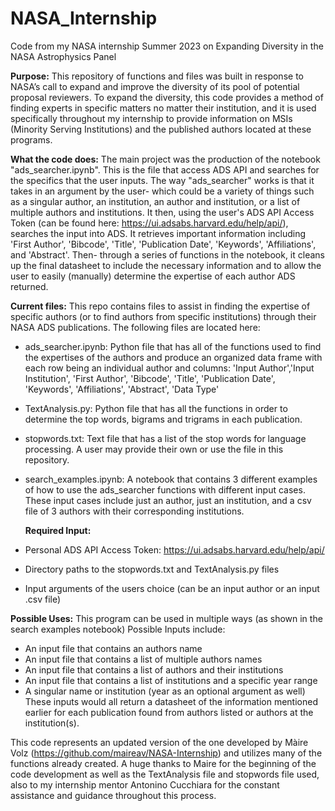 # NASA_Internship
Code from my NASA internship Summer 2023 on Expanding Diversity in the NASA Astrophysics Panel

**Purpose:** 
This repository of functions and files was built in response to NASA’s call to expand and improve the diversity of its pool of potential proposal reviewers. To expand the diversity, this code provides a method of finding experts in specific matters no matter their institution, and it is used specifically throughout my internship to provide information on MSIs (Minority Serving Institutions) and the published authors located at these programs. 

**What the code does:** 
The main project was the production of the notebook "ads_searcher.ipynb". This is the file that access ADS API and searches for the specifics that the user inputs. The way "ads_searcher" works is that it takes in an argument by the user- which could be a variety of things such as a singular author, an institution, an author and institution, or a list of multiple authors and institutions. It then, using the user's ADS API Access Token (can be found here: https://ui.adsabs.harvard.edu/help/api/), searches the input into ADS. It retrieves important information including 'First Author', 'Bibcode', 'Title', 'Publication Date', 'Keywords', 'Affiliations', and 'Abstract'. Then- through a series of functions in the notebook, it cleans up the final datasheet to include the necessary information and to allow the user to easily (manually) determine the expertise of each author ADS returned.  


**Current files:**
This repo contains files to assist in finding the expertise of specific authors (or to find authors from specific institutions) through their NASA ADS publications. The following files are located here: 
- ads_searcher.ipynb: Python file that has all of the functions used to find the expertises of the authors and produce an organized data frame with each row being an individual author and columns: 'Input Author','Input Institution', 'First Author', 'Bibcode', 'Title', 'Publication Date', 'Keywords', 'Affiliations', 'Abstract', 'Data Type'
- TextAnalysis.py: Python file that has all the functions in order to determine the top words, bigrams and trigrams in each publication.
- stopwords.txt: Text file that has a list of the stop words for language processing. A user may provide their own or use the file in this repository.
- search_examples.ipynb: A notebook that contains 3 different examples of how to use the ads_searcher functions with different input cases. These input cases include just an author, just an institution, and a csv file of 3 authors with their corresponding institutions.

  **Required Input:**
- Personal ADS API Access Token: https://ui.adsabs.harvard.edu/help/api/
- Directory paths to the stopwords.txt and TextAnalysis.py files
- Input arguments of the users choice (can be an input author or an input .csv file)

**Possible Uses:**
This program can be used in multiple ways (as shown in the search examples notebook) 
Possible Inputs include: 
- An input file that contains an authors name
- An input file that contains a list of multiple authors names
- An input file that contains a list of authors and their institutions
- An input file that contains a list of institutions and a specific year range
- A singular name or institution (year as an optional argument as well)
These inputs would all return a datasheet of the information mentioned earlier for each publication found from authors listed or authors at the institution(s).

This code represents an updated version of the one developed by Màire Volz (https://github.com/maireav/NASA-Internship) and utilizes many of the functions already created. A huge thanks to Maire for the beginning of the code development as well as the TextAnalysis file and stopwords file used, also to my internship mentor Antonino Cucchiara for the constant assistance and guidance throughout this process. 
